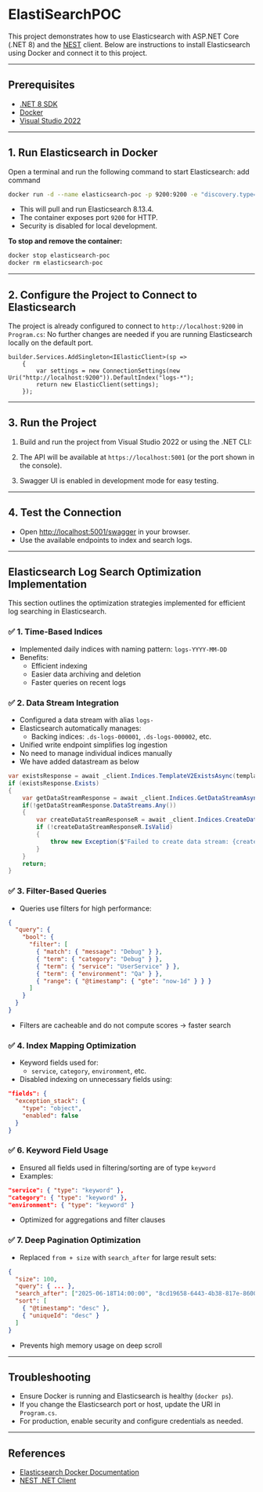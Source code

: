 ﻿# ElastiSearchPOC

This project demonstrates how to use Elasticsearch with ASP.NET Core (.NET 8) and the [NEST](https://www.nuget.org/packages/NEST) client. Below are instructions to install Elasticsearch using Docker and connect it to this project.

---

## Prerequisites

- [.NET 8 SDK](https://dotnet.microsoft.com/download/dotnet/8.0)
- [Docker](https://www.docker.com/products/docker-desktop)
- [Visual Studio 2022](https://visualstudio.microsoft.com/vs/)

---

## 1. Run Elasticsearch in Docker

Open a terminal and run the following command to start Elasticsearch:
add command
```bash 
docker run -d --name elasticsearch-poc -p 9200:9200 -e "discovery.type=single-node" -e "xpack.security.enabled=false" docker.elastic.co/elasticsearch/elasticsearch:8.13.4
```
- This will pull and run Elasticsearch 8.13.4.
- The container exposes port `9200` for HTTP.
- Security is disabled for local development.

**To stop and remove the container:**
```bash
docker stop elasticsearch-poc 
docker rm elasticsearch-poc
```

---

## 2. Configure the Project to Connect to Elasticsearch

The project is already configured to connect to `http://localhost:9200` in `Program.cs`:
No further changes are needed if you are running Elasticsearch locally on the default port.
```
builder.Services.AddSingleton<IElasticClient>(sp => 
    { 
	    var settings = new ConnectionSettings(new Uri("http://localhost:9200")).DefaultIndex("logs-*"); 
	    return new ElasticClient(settings); 
    });

```


---

## 3. Run the Project

1. Build and run the project from Visual Studio 2022 or using the .NET CLI:
2. The API will be available at `https://localhost:5001` (or the port shown in the console).

3. Swagger UI is enabled in development mode for easy testing.

---

## 4. Test the Connection

- Open [http://localhost:5001/swagger](http://localhost:5001/swagger) in your browser.
- Use the available endpoints to index and search logs.

---

## Elasticsearch Log Search Optimization Implementation

This section outlines the optimization strategies implemented for efficient log searching in Elasticsearch.

### ✅ 1. Time-Based Indices
- Implemented daily indices with naming pattern: `logs-YYYY-MM-DD`
- Benefits:
  - Efficient indexing
  - Easier data archiving and deletion
  - Faster queries on recent logs

### ✅ 2. Data Stream Integration
- Configured a data stream with alias `logs-`
- Elasticsearch automatically manages:
  - Backing indices: `.ds-logs-000001`, `.ds-logs-000002`, etc.
- Unified write endpoint simplifies log ingestion
- No need to manage individual indices manually
- We have added datastream as below
```c# 
var existsResponse = await _client.Indices.TemplateV2ExistsAsync(templateName);
if (existsResponse.Exists)
{
    var getDataStreamResponse = await _client.Indices.GetDataStreamAsync("logs");
    if(!getDataStreamResponse.DataStreams.Any())
    {
        var createDataStreamResponseR = await _client.Indices.CreateDataStreamAsync("logs");
        if (!createDataStreamResponseR.IsValid)
        {
            throw new Exception($"Failed to create data stream: {createDataStreamResponseR.ServerError}");
        }
    }
    return;
}
```

### ✅ 3. Filter-Based Queries
- Queries use filters for high performance:
```json
{
  "query": {
    "bool": {
      "filter": [
        { "match": { "message": "Debug" } },
        { "term": { "category": "Debug" } },
        { "term": { "service": "UserService" } },
        { "term": { "environment": "Qa" } },
        { "range": { "@timestamp": { "gte": "now-1d" } } }
      ]
    }
  }
}
```
- Filters are cacheable and do not compute scores → faster search

### ✅ 4. Index Mapping Optimization
- Keyword fields used for:
  - `service`, `category`, `environment`, etc.
- Disabled indexing on unnecessary fields using:
```json
"fields": {
  "exception_stack": {
    "type": "object",
    "enabled": false
  }
}
```

### ✅ 6. Keyword Field Usage
- Ensured all fields used in filtering/sorting are of type `keyword`
- Examples:
```json
"service": { "type": "keyword" },
"category": { "type": "keyword" },
"environment": { "type": "keyword" }
```
- Optimized for aggregations and filter clauses

### ✅ 7. Deep Pagination Optimization
- Replaced `from + size` with `search_after` for large result sets:
```json
{
  "size": 100,
  "query": { ... },
  "search_after": ["2025-06-18T14:00:00", "8cd19658-6443-4b38-817e-8600d6be6bf7"],
  "sort": [
    { "@timestamp": "desc" },
    { "uniqueId": "desc" }
  ]
}
```
- Prevents high memory usage on deep scroll

---

## Troubleshooting

- Ensure Docker is running and Elasticsearch is healthy (`docker ps`).
- If you change the Elasticsearch port or host, update the URI in `Program.cs`.
- For production, enable security and configure credentials as needed.

---

## References

- [Elasticsearch Docker Documentation](https://www.elastic.co/guide/en/elasticsearch/reference/current/docker.html)
- [NEST .NET Client](https://www.elastic.co/guide/en/elasticsearch/client/net-api/current/index.html)
